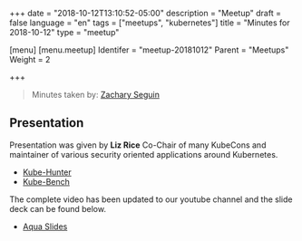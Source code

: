 +++
date = "2018-10-12T13:10:52-05:00"
description = "Meetup"
draft = false
language = "en"
tags = ["meetups", "kubernetes"]
title = "Minutes for 2018-10-12"
type = "meetup"

[menu]
  [menu.meetup]
    Identifer = "meetup-20181012"
    Parent = "Meetups"
    Weight = 2

+++

> Minutes taken by: [Zachary Seguin](https://zacharyseguin.ca)

## Presentation

Presentation was given by **Liz Rice** Co-Chair of many KubeCons and maintainer of various security oriented applications around Kubernetes.

* [Kube-Hunter](https://github.com/aquasecurity/kube-hunter)
* [Kube-Bench](https://github.com/aquasecurity/kube-bench)

The complete video has been updated to our youtube channel and the slide deck can be found below.

* [Aqua Slides](/docs/aqua.pdf)
